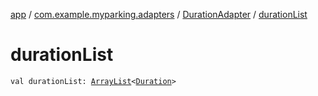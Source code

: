 [app](../../index.md) / [com.example.myparking.adapters](../index.md) / [DurationAdapter](index.md) / [durationList](./duration-list.md)

# durationList

`val durationList: `[`ArrayList`](https://kotlinlang.org/api/latest/jvm/stdlib/kotlin.collections/-array-list/index.html)`<`[`Duration`](../../com.example.myparking.models/-duration/index.md)`>`